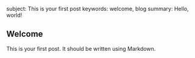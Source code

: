 subject: This is your first post
keywords: welcome, blog
summary: Hello, world!

## Welcome ##

This is your first post. It should be written using Markdown.
